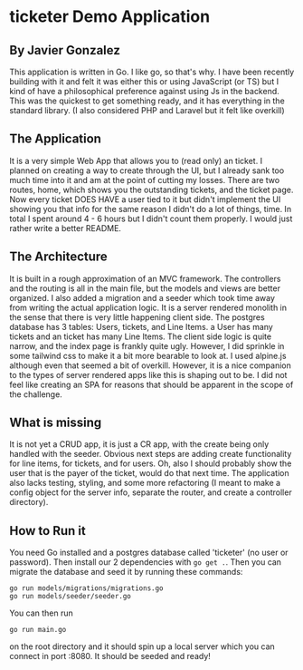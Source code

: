 # ticketer Demo Application
## By Javier Gonzalez
This application is written in Go. I like go, so that's why. I have been recently building with it and felt it was either this or using JavaScript (or TS) but I kind of have a philosophical preference against using Js in the backend. This was the quickest to get something ready, and it has everything in the standard library. (I also considered PHP and Laravel but it felt like overkill)
## The Application
It is a very simple Web App that allows you to (read only) an ticket. I planned on creating a way to create through the UI, but I already sank too much time into it and am at the point of cutting my losses. There are two routes, home, which shows you the outstanding tickets, and the ticket page. Now every ticket DOES HAVE a user tied to it but didn't implement the UI showing you that info for the same reason I didn't do a lot of things, time. In total I spent around 4 - 6 hours but I didn't count them properly. I would just rather write a better README.
## The Architecture
It is built in a rough approximation of an MVC framework. The controllers and the routing is all in the main file, but the models and views are better organized. I also added a migration and a seeder which took time away from writing the actual application logic. 
It is a server rendered monolith in the sense that there is very little happening client side. The postgres database has 3 tables: Users, tickets, and Line Items. a User has many tickets and an ticket has many Line Items.
The client side logic is quite narrow, and the index page is frankly quite ugly. However, I did sprinkle in some tailwind css to make it a bit more bearable to look at. I used alpine.js although even that seemed a bit of overkill. However, it is a nice companion to the types of server rendered apps like this is shaping out to be. I did not feel like creating an SPA for reasons that should be apparent in the scope of the challenge.
## What is missing
It is not yet a CRUD app, it is just a CR app, with the create being only handled with the seeder. Obvious next steps are adding create functionality for line items, for tickets, and for users. Oh, also I should probably show the user that is the payer of the ticket, would do that next time. The application also lacks testing, styling, and some more refactoring (I meant to make a config object for the server info, separate the router, and create a controller directory). 
## How to Run it
You need Go installed and a postgres database called 'ticketer' (no user or password). Then install our 2 dependencies with `go get .`. Then you can migrate the database and seed it by running these commands:
```
go run models/migrations/migrations.go
go run models/seeder/seeder.go
```
You can then run 
```
go run main.go
``` 
on the root directory and it should spin up a local server which you can connect in port :8080. It should be seeded and ready!